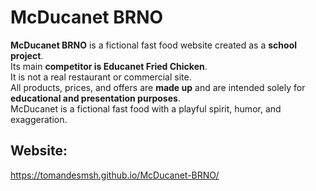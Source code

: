 # McDucanet BRNO

**McDucanet BRNO** is a fictional fast food website created as a **school project**.  
Its main **competitor is Educanet Fried Chicken**.  
It is not a real restaurant or commercial site.  
All products, prices, and offers are **made up** and are intended solely for **educational and presentation purposes**.  
McDucanet is a fictional fast food with a playful spirit, humor, and exaggeration.

## Website:  
https://tomandesmsh.github.io/McDucanet-BRNO/
